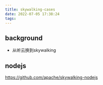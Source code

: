 ```yaml
---
title: skywalking-cases
date: 2022-07-05 17:38:24
tags:
---
```


## background
- 从听云换到skywalking


## nodejs
https://github.com/apache/skywalking-nodejs